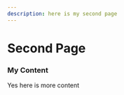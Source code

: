 ```yaml
---
description: here is my second page
---
```


# Second Page

### My Content

Yes here is more content

